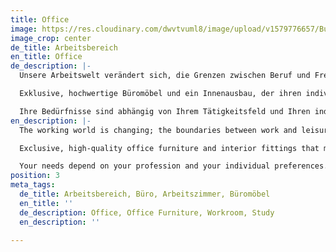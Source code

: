 ```yaml
---
title: Office
image: https://res.cloudinary.com/dwvtvuml8/image/upload/v1579776657/Buero-Bueromoebel-Schreibtisch-Office_z6wmlz.jpg
image_crop: center
de_title: Arbeitsbereich
en_title: Office
de_description: |-
  Unsere Arbeitswelt verändert sich, die Grenzen zwischen Beruf und Freizeit lösen sich zunehmend auf. Das Büro ist der Raum, in dem Sie stets den Fokus finden sollten, ganz gleich ob in den eigenen vier Wänden oder einem Bürogebäude.

  Exklusive, hochwertige Büromöbel und ein Innenausbau, der ihren individuellen Bedürfnissen entspricht, können Sie darin unterstützen, auch in herausfordernden Momenten einen kühlen Kopf zu bewahren. Wand- und Deckenbeschaffenheit können eine große Rolle zur Förderung bestimmter kognitiver Stimmungen spielen, während optimal eingesetztes Licht nachweislich die Konzentrationsfähigkeit fördert. Ein entsprechend dimensioniertes Memo-Board kann zu Ihrer Inspirationsquelle werden, eine auf das Interieur abgestimmte Akustiklösung wird zur erfolgsentscheidenden Wohltat. An einem funktional durchdachten Schreibtisch nach Maß finden Sie in Kürze alles was Sie benötigen.

  Ihre Bedürfnisse sind abhängig von Ihrem Tätigkeitsfeld und Ihren individuellen Vorlieben. Speziell für Ihre Räumlichkeiten geschaffene Büromöbel und Designs erhöhen den Wohlfühlfaktor und tragen positiv zu einer ausgewogenen Work-Life-Balance bei. Individuelle Büromöbel bringen eine persönliche Note an Ihren Arbeitsplatz und sind optimal auf Ihre Nutzung abgestimmt.
en_description: |-
  The working world is changing; the boundaries between work and leisure are becoming increasingly blurred. Your office is a space where you should always find focus regardless of whether your work is within your own four walls or outside in an office building.

  Exclusive, high-quality office furniture and interior fittings that meet your individual needs can help you to keep a cool head even in the most challenging moments. The material qualities of the walls and ceilings can play a major role in maintaining certain cognitive moods. While optimized light orientation has been proved to promote concentration, a proportionately positioned memo board can be a source of inspiration, and an acoustic solution tailored to the interior can become the key to success. Most importantly, a functional, well-designed desk will enable you to find everything you need intuitively.

  Your needs depend on your profession and your individual preferences. We create designs for your office specifically tailored to your premises. Design claims to increase the feel-good factor and contributes positively to a healthy work-life balance. Ultimately, individualized office furniture that brings a personal touch to your home office.
position: 3
meta_tags:
  de_title: Arbeitsbereich, Büro, Arbeitszimmer, Büromöbel
  en_title: ''
  de_description: Office, Office Furniture, Workroom, Study
  en_description: ''

---
```

